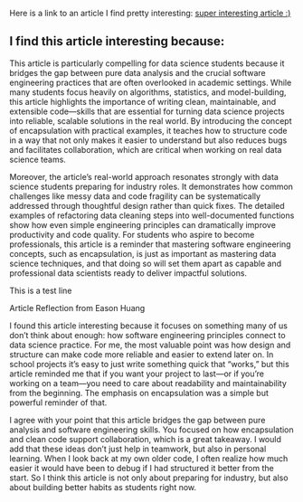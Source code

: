 Here is a link to an article I find pretty interesting: [super interesting article :)](https://towardsdatascience.com/encapsulation-a-software-engineering-concept-data-scientists-must-know-to-succeed-b3b1a0a42a41/)

## I find this article interesting because: 
This article is particularly compelling for data science students because it bridges the gap between pure data analysis and the crucial software engineering practices that are often overlooked in academic settings. While many students focus heavily on algorithms, statistics, and model-building, this article highlights the importance of writing clean, maintainable, and extensible code—skills that are essential for turning data science projects into reliable, scalable solutions in the real world. By introducing the concept of encapsulation with practical examples, it teaches how to structure code in a way that not only makes it easier to understand but also reduces bugs and facilitates collaboration, which are critical when working on real data science teams.

Moreover, the article’s real-world approach resonates strongly with data science students preparing for industry roles. It demonstrates how common challenges like messy data and code fragility can be systematically addressed through thoughtful design rather than quick fixes. The detailed examples of refactoring data cleaning steps into well-documented functions show how even simple engineering principles can dramatically improve productivity and code quality. For students who aspire to become professionals, this article is a reminder that mastering software engineering concepts, such as encapsulation, is just as important as mastering data science techniques, and that doing so will set them apart as capable and professional data scientists ready to deliver impactful solutions.

This is a test line



Article Reflection from Eason Huang

I found this article interesting because it focuses on something many of us don’t think about enough: how software engineering principles connect to data science practice. For me, the most valuable point was how design and structure can make code more reliable and easier to extend later on. In school projects it’s easy to just write something quick that “works,” but this article reminded me that if you want your project to last—or if you’re working on a team—you need to care about readability and maintainability from the beginning. The emphasis on encapsulation was a simple but powerful reminder of that.

I agree with your point that this article bridges the gap between pure analysis and software engineering skills. You focused on how encapsulation and clean code support collaboration, which is a great takeaway. I would add that these ideas don’t just help in teamwork, but also in personal learning. When I look back at my own older code, I often realize how much easier it would have been to debug if I had structured it better from the start. So I think this article is not only about preparing for industry, but also about building better habits as students right now.

